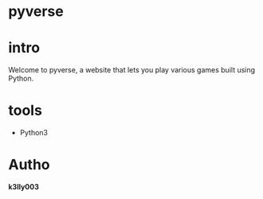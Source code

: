 # pyverse

# intro
Welcome to pyverse, a website that lets you play various games  built using Python. 

# tools
- Python3

# Autho
**k3lly003**